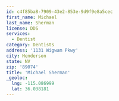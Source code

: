 ```yaml
---
id: c4f85ba8-7909-43e2-853e-9d9f9e8a5cec
first_name: Michael
last_name: Sherman
license: DDS
services:
  - Dentist
category: Dentists
address: '1131 Wigwam Pkwy'
city: Henderson
state: NV
zip: '89074'
title: 'Michael Sherman'
_geoloc:
  lng: -115.086999
  lat: 36.038181
---
```


